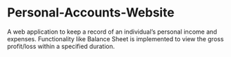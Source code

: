 # Personal-Accounts-Website

A web application to keep a record of an individual’s personal income and expenses.
Functionality like Balance Sheet is implemented to view the gross profit/loss within a specified duration.
